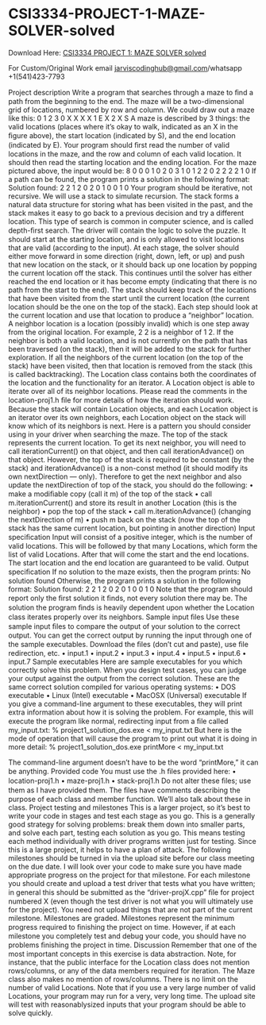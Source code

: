 # CSI3334-PROJECT-1-MAZE-SOLVER-solved

Download Here: [CSI3334 PROJECT 1: MAZE SOLVER solved](https://jarviscodinghub.com/assignment/project-1-maze-solver-solution-2/)

For Custom/Original Work email jarviscodinghub@gmail.com/whatsapp +1(541)423-7793

Project description Write a program that searches through a maze to ﬁnd a path from the beginning to the end. The maze will be a two-dimensional grid of locations, numbered by row and column. We could draw out a maze like this: 0 1 2 3 0 X X X X 1 E X 2 X S A maze is described by 3 things: the valid locations (places where it’s okay to walk, indicated as an X in the ﬁgure above), the start location (indicated by S), and the end location (indicated by E). Your program should ﬁrst read the number of valid locations in the maze, and the row and column of each valid location. It should then read the starting location and the ending location. For the maze pictured above, the input would be: 8
0 0 0 1 0 2 0 3 1 0 1 2 2 0 2 2
2 2 1 0 If a path can be found, the program prints a solution in the following format: Solution found: 2 2 1 2 0 2 0 1 0 0 1 0
Your program should be iterative, not recursive. We will use a stack to simulate recursion. The stack forms a natural data structure for storing what has been visited in the past, and the stack makes it easy to go back to a previous decision and try a different location. This type of search is common in computer science, and is called depth-ﬁrst search.
The driver will contain the logic to solve the puzzle. It should start at the starting location, and is only allowed to visit locations that are valid (according to the input). At each stage, the solver should either move forward in some direction (right, down, left, or up) and push that new location on the stack, or it should back up one location by popping the current location off the stack. This continues until the solver has either reached the end location or it has become empty (indicating that there is no path from the start to the end). The stack should keep track of the locations that have been visited from the start until the current location (the current location should be the one on the top of the stack). Each step should look at the current location and use that location to produce a “neighbor” location. A neighbor location is a location (possibly invalid) which is one step away from the original location. For example, 2 2 is a neighbor of 1 2. If the neighbor is both a valid location, and is not currently on the path that has been traversed (on the stack), then it will be added to the stack for further exploration. If all the neighbors of the current location (on the top of the stack) have been visited, then that location is removed from the stack (this is called backtracking).
The Location class contains both the coordinates of the location and the functionality for an iterator. A Location object is able to iterate over all of its neighbor locations. Please read the comments in the location-proj1.h ﬁle for more details of how the iteration should work. Because the stack will contain Location objects, and each Location object is an iterator over its own neighbors, each Location object on the stack will know which of its neighbors is next. Here is a pattern you should consider using in your driver when searching the maze. The top of the stack represents the current location. To get its next neighbor, you will need to call iterationCurrent() on that object, and then call iterationAdvance() on that object. However, the top of the stack is required to be constant (by the stack) and iterationAdvance() is a non-const method (it should modify its own nextDirection — only). Therefore to get the next neighbor and also update the nextDirection of top of the stack, you should do the following:
• make a modiﬁable copy (call it m) of the top of the stack • call m.iterationCurrent() and store its result in another Location (this is the neighbor) • pop the top of the stack • call m.iterationAdvance() (changing the nextDirection of m) • push m back on the stack (now the top of the stack has the same current location, but pointing in another direction) Input speciﬁcation
Input will consist of a positive integer, which is the number of valid locations. This will be followed by that many Locations, which form the list of valid Locations. After that will come the start and the end locations. The start location and the end location are guaranteed to be valid. Output speciﬁcation If no solution to the maze exists, then the program prints: No solution found Otherwise, the program prints a solution in the following format: Solution found: 2 2 1 2 0 2 0 1 0 0 1 0 Note that the program should report only the ﬁrst solution it ﬁnds, not every solution there may be. The solution the program ﬁnds is heavily dependent upon whether the Location class iterates properly over its neighbors. Sample input ﬁles Use these sample input ﬁles to compare the output of your solution to the correct output. You can get the correct output by running the input through one of the sample executables. Download the ﬁles (don’t cut and paste), use ﬁle redirection, etc. • input.1 • input.2 • input.3 • input.4 • input.5 • input.6 • input.7 Sample executables Here are sample executables for you which correctly solve this problem. When you design test cases, you can judge your output against the output from the correct solution. These are the same correct solution compiled for various operating systems:
• DOS executable • Linux (Intel) executable • MacOSX (Universal) executable If you give a command-line argument to these executables, they will print extra information about how it is solving the problem. For example, this will execute the program like normal, redirecting input from a ﬁle called my_input.txt: % project1_solution_dos.exe < my_input.txt
But here is the mode of operation that will cause the program to print out what it is doing in more detail: % project1_solution_dos.exe printMore < my_input.txt

The command-line argument doesn’t have to be the word “printMore,” it can be anything.  Provided code You must use the .h ﬁles provided here: • location-proj1.h • maze-proj1.h • stack-proj1.h Do not alter these ﬁles; use them as I have provided them. The ﬁles have comments describing the purpose of each class and member function. We’ll also talk about these in class. Project testing and milestones This is a larger project, so it’s best to write your code in stages and test each stage as you go. This is a generally good strategy for solving problems: break them down into smaller parts, and solve each part, testing each solution as you go. This means testing each method individually with driver programs written just for testing. Since this is a large project, it helps to have a plan of attack. The following milestones should be turned in via the upload site before our class meeting on the due date. I will look over your code to make sure you have made appropriate progress on the project for that milestone. For each milestone you should create and upload a test driver that tests what you have written; in general this should be submitted as the “driver-projX.cpp” ﬁle for project numbered X (even though the test driver is not what you will ultimately use for the project). You need not upload things that are not part of the current milestone. Milestones are graded.
Milestones represent the minimum progress required to ﬁnishing the project on time. However, if at each milestone you completely test and debug your code, you should have no problems ﬁnishing the project in time.
Discussion Remember that one of the most important concepts in this exercise is data abstraction. Note, for instance, that the public interface for the Location class does not mention rows/columns, or any of the data members required for iteration. The Maze class also makes no mention of rows/columns. There is no limit on the number of valid Locations. Note that if you use a very large number of valid Locations, your program may run for a very, very long time. The upload site will test with reasonablysized inputs that your program should be able to solve quickly.
